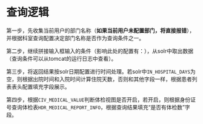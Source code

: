 # 查询逻辑



第一步，先收集当前用户的部门名称（**如果当前用户未配置部门，将直接报错**），并根据科室查询配置决定部门名称是否作为查询条件之一。

第二步，继续拼接输入框输入的条件（影响此处的配置有：），从solr中取出数据（查询条件可以从tomcat的运行日志中查看）。

第三步，将返回结果按solr日期配置进行时间处理。若solr中`IN_HOSPITAL_DAYS`为空，则根据出院时间和入院时间计算住院天数，否则和其他字段一样，根据患者列表表头配置填充字段展示。

第四步，根据`CIV_MEDICAL_VALUE`判断体检视图是否开启，若开启，则根据身份证号查询体检表`HDR_MEDICAL_REPORT_INFO`，根据查询结果填充“是否有体检数”字段。

